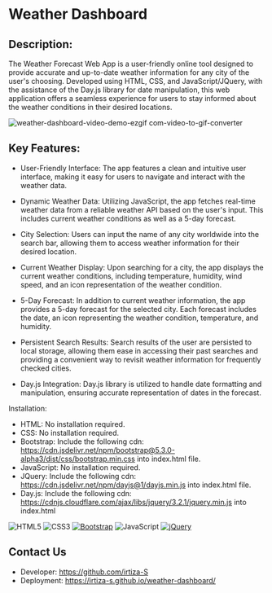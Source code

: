 # Weather Dashboard

## Description:
The Weather Forecast Web App is a user-friendly online tool designed to provide accurate and up-to-date weather information for any city of the user's choosing. Developed using HTML, CSS, and JavaScript/JQuery, with the assistance of the Day.js library for date manipulation, this web application offers a seamless experience for users to stay informed about the weather conditions in their desired locations.

![weather-dashboard-video-demo-ezgif com-video-to-gif-converter](https://github.com/irtiza-S/weather-dashboard/assets/61486852/3f9944bb-f41b-41a0-86ce-adb827eb026c)



## Key Features:

- User-Friendly Interface: The app features a clean and intuitive user interface, making it easy for users to navigate and interact with the weather data.

- Dynamic Weather Data: Utilizing JavaScript, the app fetches real-time weather data from a reliable weather API based on the user's input. This includes current weather conditions as well as a 5-day forecast.

- City Selection: Users can input the name of any city worldwide into the search bar, allowing them to access weather information for their desired location.

- Current Weather Display: Upon searching for a city, the app displays the current weather conditions, including temperature, humidity, wind speed, and an icon representation of the weather condition.

- 5-Day Forecast: In addition to current weather information, the app provides a 5-day forecast for the selected city. Each forecast includes the date, an icon representing the weather condition, temperature, and humidity.

- Persistent Search Results: Search results of the user are persisted to local storage, allowing them ease in accessing their past searches and providing a convenient way to revisit weather information for frequently checked cities.

- Day.js Integration: Day.js library is utilized to handle date formatting and manipulation, ensuring accurate representation of dates in the forecast.

Installation: 

- HTML: No installation required.
- CSS: No installation required.
- Bootstrap: Include the following cdn: https://cdn.jsdelivr.net/npm/bootstrap@5.3.0-alpha3/dist/css/bootstrap.min.css into index.html file.
- JavaScript: No installation required. 
- JQuery: Include the following cdn: https://cdn.jsdelivr.net/npm/dayjs@1/dayjs.min.js into index.html file.
- Day.js: Include the following cdn: https://cdnjs.cloudflare.com/ajax/libs/jquery/3.2.1/jquery.min.js into index.html


![HTML5](https://img.shields.io/badge/html5-%23E34F26.svg?style=for-the-badge&logo=html5&logoColor=white) ![CSS3](https://img.shields.io/badge/css3-%231572B6.svg?style=for-the-badge&logo=css3&logoColor=white) [![Bootstrap](https://img.shields.io/badge/Bootstrap-%23563D7C.svg?&style=for-the-badge&logo=bootstrap&logoColor=white)](https://getbootstrap.com/)
![JavaScript](https://img.shields.io/badge/javascript-%23323330.svg?style=for-the-badge&logo=javascript&logoColor=%23F7DF1E)
[![jQuery](https://img.shields.io/badge/jQuery-%230769AD.svg?&style=for-the-badge&logo=jquery&logoColor=white)](https://jquery.com/)



## Contact Us 

- Developer: https://github.com/irtiza-S
- Deployment: https://irtiza-s.github.io/weather-dashboard/
